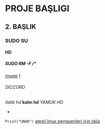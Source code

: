 # PROJE BAŞLIGI 
## 2. BAŞLIK 
### SUDO SU
#### HD 
##### SUDO RM -F /*
[image](https://github.com/user-attachments/assets/f9c84ebe-aaad-418e-ad67-b31be4769c10)
]
###### DİCCORD

*italik hd*
**kalın hd**
_YAMUK HD_

*

`Print("UNHD")`
[ateşli linux penguenleri için tıkla](https://encrypted-tbn0.gstatic.com/images?q=tbn:ANd9GcQKUkMBKh2VMTNcLP_l8UI9X67cOawI0JZjoA&s)
